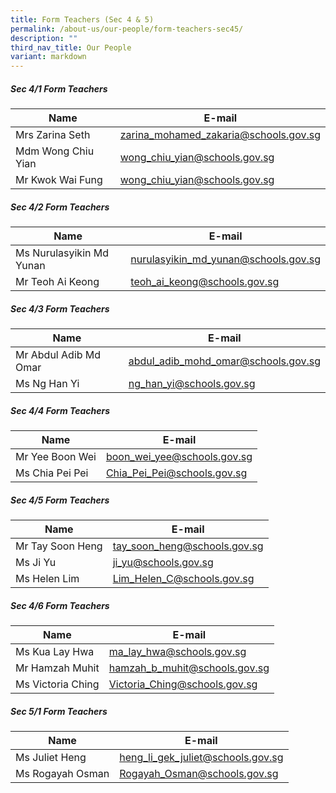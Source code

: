 ```yaml
---
title: Form Teachers (Sec 4 & 5)
permalink: /about-us/our-people/form-teachers-sec45/
description: ""
third_nav_title: Our People
variant: markdown
---
```

##### Sec 4/1 Form Teachers 

| Name | E-mail |
| -------- | -------- |
| Mrs Zarina Seth    | [zarina_mohamed_zakaria@schools.gov.sg](mailto:zarina_mohamed_zakaria@schools.gov.sg)     |
| Mdm Wong Chiu Yian     | [wong_chiu_yian@schools.gov.sg](mailto:wong_chiu_yian@schools.gov.sg)     |
| Mr Kwok Wai Fung     |  [wong_chiu_yian@schools.gov.sg](mailto:wong_chiu_yian@schools.gov.sg)    |

##### Sec 4/2 Form Teachers 

| Name | E-mail |
| -------- | -------- |
| Ms Nurulasyikin Md Yunan     | [nurulasyikin_md_yunan@schools.gov.sg](mailto:nurulasyikin_md_yunan@schools.gov.sg)     |
| Mr Teoh Ai Keong     | [teoh_ai_keong@schools.gov.sg](mailto:teoh_ai_keong@schools.gov.sg)     |


##### Sec 4/3 Form Teachers 

| Name | E-mail |
| -------- | -------- |
| Mr Abdul Adib Md Omar    | [abdul_adib_mohd_omar@schools.gov.sg](mailto:abdul_adib_mohd_omar@schools.gov.sg)     |
| Ms Ng Han Yi     | [ng_han_yi@schools.gov.sg](mailto:ng_han_yi@schools.gov.sg)     |


##### Sec 4/4 Form Teachers 

| Name | E-mail |
| -------- | -------- |
| Mr Yee Boon Wei     | [boon_wei_yee@schools.gov.sg](mailto:boon_wei_yee@schools.gov.sg)     |
| Ms Chia Pei Pei     | [Chia_Pei_Pei@schools.gov.sg](mailto:Chia_Pei_Pei@schools.gov.sg)     |


##### Sec 4/5 Form Teachers 

| Name | E-mail |
| -------- | -------- |
| Mr Tay Soon Heng     | [tay_soon_heng@schools.gov.sg](mailto:tay_soon_heng@schools.gov.sg)     |
| Ms Ji Yu     | [ji_yu@schools.gov.sg](mailto:ji_yu@schools.gov.sg)     |
| Ms Helen Lim     |   [Lim_Helen_C@schools.gov.sg](mailto:Lim_Helen_C@schools.gov.sg)   |


##### Sec 4/6 Form Teachers 

| Name | E-mail |
| -------- | -------- |
| Ms Kua Lay Hwa     | [ma_lay_hwa@schools.gov.sg](mailto:ma_lay_hwa@schools.gov.sg)     |
| Mr Hamzah Muhit     | [hamzah_b_muhit@schools.gov.sg](mailto:hamzah_b_muhit@schools.gov.sg)     |
| Ms Victoria Ching     | [Victoria_Ching@schools.gov.sg](mailto:Victoria_Ching@schools.gov.sg)     |


##### Sec 5/1 Form Teachers 

| Name | E-mail |
| -------- | -------- |
| Ms Juliet Heng     | [heng_li_gek_juliet@schools.gov.sg](mailto:heng_li_gek_juliet@schools.gov.sg)     |
| Ms Rogayah Osman     | [Rogayah_Osman@schools.gov.sg](mailto:Rogayah_Osman@schools.gov.sg)     |